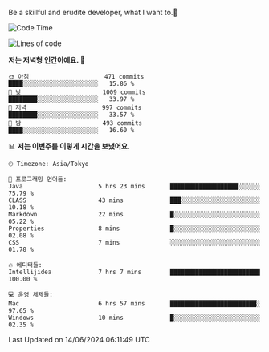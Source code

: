 Be a skillful and erudite developer, what I want to.👶

<!--START_SECTION:waka-->
![Code Time](http://img.shields.io/badge/Code%20Time-878%20hrs%2039%20mins-blue)

![Lines of code](https://img.shields.io/badge/%EC%A0%80%EB%8A%94%20%EC%97%AC%ED%83%9C%EA%B9%8C%EC%A7%80%20-2.3%20million%20%EC%A4%84%EC%9D%98%20%EC%BD%94%EB%93%9C%EB%A5%BC%20%EC%9E%91%EC%84%B1%ED%96%88%EC%96%B4%EC%9A%94.-blue)

**저는 저녁형 인간이에요. 🦉** 

```text
🌞 아침                     471 commits         ████░░░░░░░░░░░░░░░░░░░░░   15.86 % 
🌆 낮　                     1009 commits        ████████░░░░░░░░░░░░░░░░░   33.97 % 
🌃 저녁                     997 commits         ████████░░░░░░░░░░░░░░░░░   33.57 % 
🌙 밤　                     493 commits         ████░░░░░░░░░░░░░░░░░░░░░   16.60 % 
```


📊 **저는 이번주를 이렇게 시간을 보냈어요.** 

```text
🕑︎ Timezone: Asia/Tokyo

💬 프로그래밍 언어들: 
Java                     5 hrs 23 mins       ███████████████████░░░░░░   75.79 % 
CLASS                    43 mins             ███░░░░░░░░░░░░░░░░░░░░░░   10.18 % 
Markdown                 22 mins             █░░░░░░░░░░░░░░░░░░░░░░░░   05.22 % 
Properties               8 mins              █░░░░░░░░░░░░░░░░░░░░░░░░   02.08 % 
CSS                      7 mins              ░░░░░░░░░░░░░░░░░░░░░░░░░   01.78 % 

🔥 에디터들: 
Intellijidea             7 hrs 7 mins        █████████████████████████   100.00 % 

💻 운영 체제들: 
Mac                      6 hrs 57 mins       ████████████████████████░   97.65 % 
Windows                  10 mins             █░░░░░░░░░░░░░░░░░░░░░░░░   02.35 % 
```


 Last Updated on 14/06/2024 06:11:49 UTC
<!--END_SECTION:waka-->
